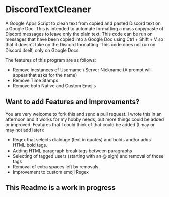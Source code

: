 # DiscordTextCleaner
A Google Apps Script to clean text from copied and pasted Discord text on a Google Doc. This is intended to automate formatting a mass copy/paste of Discord messages to leave only the plain text. This code can be run on messages that have been copied into a Google Doc using Ctrl + Shift + V so that it doesn't take on the Discord formatting. This code does not run on Discord itself, only on Google Docs. 

The features of this program are as follows:
- Remove incstances of Username / Server Nickname (A prompt will appear that asks for the name)
- Remove Time Stamps
- Remove both Native and Custom Emojis

## Want to add Features and Improvements?
You are very welcome to fork this and send a pull request. I wrote this in an afternoon and it works for my hobby needs, but more things could be added or improved. 
Features that I could think of that could be added (I may or may not add later):
- Regex that selects dialouge (text in quotes) and bolds and/or adds HTML bold tags.
- Adding HTML paragraph break tags between paragraphs
- Selecting of tagged users (starting with an @ sign) and removal of those tags
- Removal of extra spaces left by removals
- Improvement to custom emoji Regex

## This Readme is a work in progress
